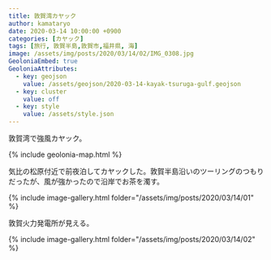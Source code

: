 ```yaml
---
title: 敦賀湾カヤック
author: kamataryo
date: 2020-03-14 10:00:00 +0900
categories: [カヤック]
tags: [旅行, 敦賀半島,敦賀市,福井県, 海]
image: /assets/img/posts/2020/03/14/02/IMG_0308.jpg
GeoloniaEmbed: true
GeoloniaAttributes:
  - key: geojson
    value: /assets/geojson/2020-03-14-kayak-tsuruga-gulf.geojson
  - key: cluster
    value: off
  - key: style
    value: /assets/style.json
---
```


敦賀湾で強風カヤック。

{% include geolonia-map.html %}

気比の松原付近で前夜泊してカヤックした。敦賀半島沿いのツーリングのつもりだったが、風が強かったので沿岸でお茶を濁す。


{% include image-gallery.html folder="/assets/img/posts/2020/03/14/01" %}

敦賀火力発電所が見える。

{% include image-gallery.html folder="/assets/img/posts/2020/03/14/02" %}
